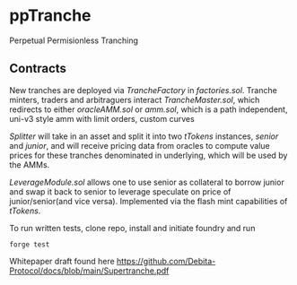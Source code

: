 # ppTranche
Perpetual Permisionless Tranching

## Contracts
New tranches are deployed via _TrancheFactory_ in _factories.sol_. 
Tranche minters, traders and arbitraguers interact  _TrancheMaster.sol_, which redirects to either _oracleAMM.sol_ 
  or _amm.sol_, which is a path independent, uni-v3 style amm with limit orders, custom curves
  
_Splitter_ will take in an asset and split it into two _tTokens_ instances, _senior_ and _junior_, and will receive 
pricing data from oracles to compute value prices for these tranches denominated in underlying, which will be used by the AMMs. 

_LeverageModule.sol_ allows one to use senior as collateral to borrow junior and swap it back to senior to leverage speculate on 
price of junior/senior(and vice versa). Implemented via the flash mint capabilities of _tTokens_. 


To run written tests, clone repo, install and initiate foundry and run
```
forge test
```

Whitepaper draft found here https://github.com/Debita-Protocol/docs/blob/main/Supertranche.pdf
